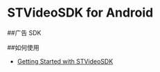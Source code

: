 # STVideoSDK for Android
##广告 SDK

##如何使用
- [Getting Started with STVideoSDK](https://github.com/shunfei/STVideoSDK-Android/blob/master/Getting_Started.md)

